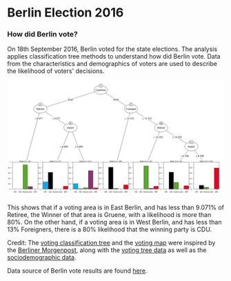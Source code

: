 Berlin Election 2016
================

### How did Berlin vote?

On 18th September 2016, Berlin voted for the state elections. The analysis applies classification tree methods to understand how did Berlin vote. Data from the characteristics and demographics of voters are used to describe the likelihood of voters' decisions.

![](berlin_vote_2016_files/figure-markdown_github/unnamed-chunk-4-1.png)<!-- -->

This shows that if a voting area is in East Berlin, and has less than 9.071% of Retiree, the Winner of that area is Gruene, with a likelihood is more than 80%. On the other hand, if a voting area is in West Berlin, and has less than 13% Foreigners, there is a 80% likelihood that the winning party is CDU.

Credit: The <a href="http://interaktiv.morgenpost.de/wahlsieg-formel-berlin/" target="_blank">voting classification tree</a> and the <a href="http://berlinwahlkarte2016.morgenpost.de/" target="_blank">voting map</a> were inspired by the <a href="http://www.morgenpost.de/" target="_blank">Berliner Morgenpost</a>, along with the <a href="https://gist.github.com/berlinermorgenpost/f7c59ef94d21c7c942150b64d5e3ba4d" target="_blank">voting tree data</a> as well as the <a href="https://gist.github.com/berlinermorgenpost/f7b98db3f8a215f34e1e4bc1b4f5a363" target="_blank">sociodemographic data</a>.

Data source of Berlin vote results are found <a href="https://www.wahlen-berlin.de/home.asp" target="_blank">here</a>.
